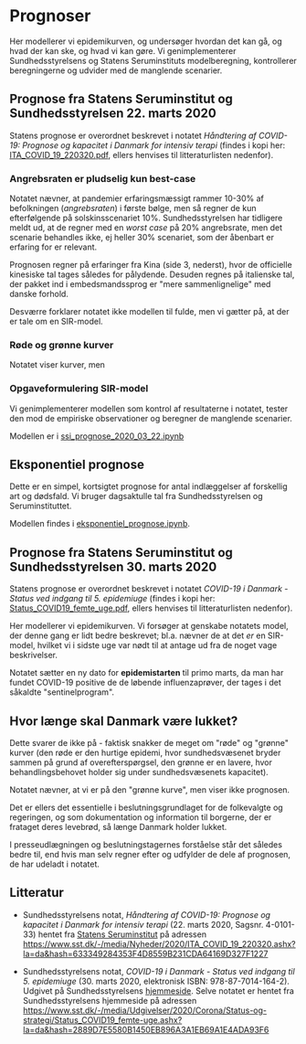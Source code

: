 # Prognoser

Her modellerer vi epidemikurven, og undersøger hvordan det kan gå, og hvad der kan ske, og hvad vi kan gøre.
Vi genimplementerer Sundhedsstyrelsens og Statens Seruminstituts modelberegning, kontrollerer
beregningerne og udvider med de manglende scenarier.

## Prognose fra Statens Seruminstitut og Sundhedsstyrelsen 22. marts 2020

Statens prognose er overordnet beskrevet i notatet *Håndtering af COVID-19: Prognose og kapacitet i Danmark for intensiv
terapi* (findes i kopi her: [ITA_COVID_19_220320.pdf](ITA_COVID_19_220320.pdf), ellers 
henvises til litteraturlisten nedenfor).

### Angrebsraten er pludselig kun best-case
Notatet nævner, at pandemier erfaringsmæssigt rammer 10-30% af befolkningen (*angrebsraten*) i første bølge, men så 
regner de kun efterfølgende på solskinsscenariet 10%. Sundhedsstyrelsen har tidligere meldt ud, at de regner med en 
*worst case* på 20% angrebsrate, men det scenarie behandles ikke, ej heller 30% scenariet, som der åbenbart er 
erfaring for er relevant.

Prognosen regner på erfaringer fra Kina (side 3, nederst), hvor de officielle kinesiske tal tages således for pålydende. 
Desuden regnes på italienske tal, der pakket ind i embedsmandssprog er "mere sammenlignelige" med danske forhold.

Desværre forklarer notatet ikke modellen til fulde, men vi gætter på, at der er tale om en SIR-model.
### Røde og grønne kurver
Notatet viser kurver, men 

### Opgaveformulering SIR-model
Vi genimplementerer modellen som kontrol af resultaterne i notatet, tester den mod de empiriske observationer
og beregner de manglende scenarier.

Modellen er i [ssi_prognose_2020_03_22.ipynb](ssi_prognose_2020_03_22.ipynb)
 
 
## Eksponentiel prognose
Dette er en simpel, kortsigtet prognose for antal indlæggelser af forskellig art og dødsfald.
Vi bruger dagsaktulle tal fra Sundhedsstyrelsen og Seruminstituttet. 

Modellen findes i [eksponentiel_prognose.ipynb](eksponentiel_prognose.ipynb).

## Prognose fra Statens Seruminstitut og Sundhedsstyrelsen 30. marts 2020

Statens prognose er overordnet beskrevet i notatet *COVID-19 i Danmark - Status ved indgang til 5. epidemiuge* 
(findes i kopi her: [Status_COVID19_femte_uge.pdf](Status_COVID19_femte_uge.pdf), ellers 
henvises til litteraturlisten nedenfor).

Her modellerer vi epidemikurven.
Vi forsøger at genskabe notatets model, der denne gang er lidt bedre beskrevet; bl.a. nævner de at det *er* en 
SIR-model, hvilket vi i sidste uge var nødt til at antage ud fra de noget vage beskrivelser.

Notatet sætter en ny dato for **epidemistarten** til primo marts, da man har fundet COVID-19 positive de 
de løbende influenzaprøver, der tages i det såkaldte "sentinelprogram".

## Hvor længe skal Danmark være lukket?
Dette svarer de ikke på - faktisk snakker de meget om "røde" og "grønne" kurver (den røde er den hurtige epidemi, hvor
sundhedsvæsenet bryder sammen på grund af overefterspørgsel, den grønne er en lavere, hvor behandlingsbehovet holder 
sig under sundhedsvæsenets kapacitet). 

Notatet nævner, at vi er på den "grønne kurve", men viser ikke prognosen. 

Det er ellers det essentielle i beslutningsgrundlaget for de folkevalgte og regeringen, og som dokumentation
og information til  borgerne, der er frataget deres levebrød, så længe Danmark holder lukket.  

I presseudlægningen og beslutningstagernes forståelse står det således bedre til, end hvis man selv regner efter
og udfylder de dele af prognosen, de har udeladt i notatet.

## Litteratur

- Sundhedsstyrelsens notat, *Håndtering af COVID-19: Prognose og kapacitet i Danmark for intensiv terapi* 
(22. marts 2020, Sagsnr. 4-0101-33) hentet fra [Statens Seruminstitut](https://www.sst.dk/-/media/Nyheder/2020/ITA_COVID_19_220320.ashx?la=da&hash=633349284353F4D8559B231CDA64169D327F1227)
på adressen https://www.sst.dk/-/media/Nyheder/2020/ITA_COVID_19_220320.ashx?la=da&hash=633349284353F4D8559B231CDA64169D327F1227


- Sundhedsstyrelsens notat, *COVID-19 i Danmark - Status ved indgang til 5. epidemiuge*  (30. marts 2020, elektronisk ISBN: 978-87-7014-164-2). 
Udgivet på Sundhedsstyrelsens [hjemmeside](https://www.sst.dk/da/Udgivelser/2020/COVID-19-Status-paa-epidemien-uge-5). 
Selve notatet er hentet fra Sundhedsstyrelsens hjemmeside på adressen 
https://www.sst.dk/-/media/Udgivelser/2020/Corona/Status-og-strategi/Status_COVID19_femte-uge.ashx?la=da&hash=2889D7E5580B1450EB896A3A1EB69A1E4ADA93F6

